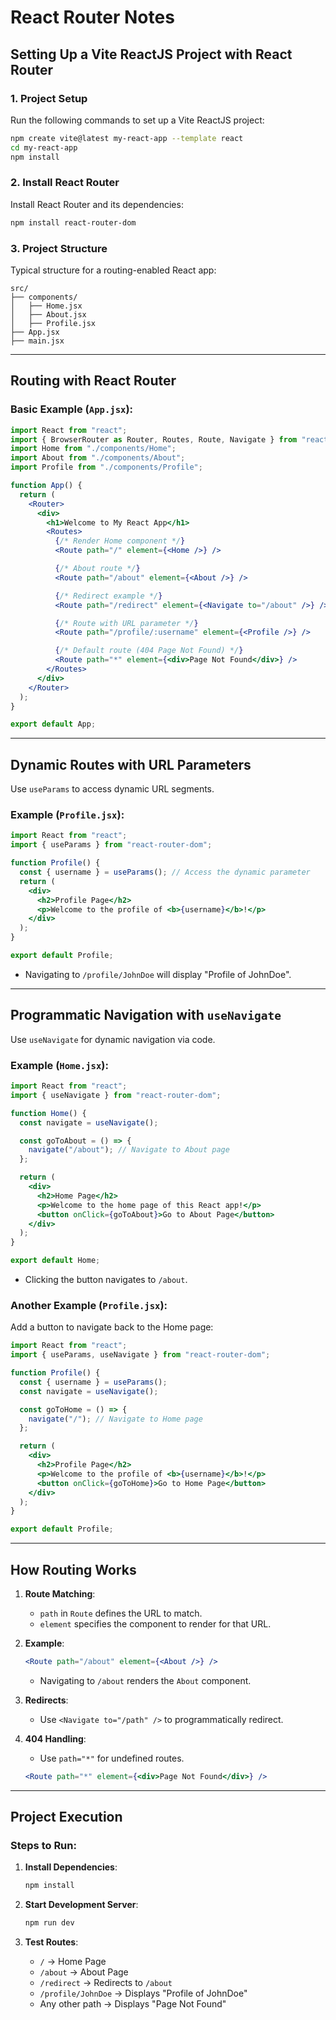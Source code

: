 # React Router Notes

## Setting Up a Vite ReactJS Project with React Router

### 1. **Project Setup**
Run the following commands to set up a Vite ReactJS project:
```bash
npm create vite@latest my-react-app --template react
cd my-react-app
npm install
```

### 2. **Install React Router**
Install React Router and its dependencies:
```bash
npm install react-router-dom
```

### 3. **Project Structure**
Typical structure for a routing-enabled React app:
```
src/
├── components/
│   ├── Home.jsx
│   ├── About.jsx
│   ├── Profile.jsx
├── App.jsx
├── main.jsx
```

---

## Routing with React Router

### Basic Example (`App.jsx`):
```jsx
import React from "react";
import { BrowserRouter as Router, Routes, Route, Navigate } from "react-router-dom";
import Home from "./components/Home";
import About from "./components/About";
import Profile from "./components/Profile";

function App() {
  return (
    <Router>
      <div>
        <h1>Welcome to My React App</h1>
        <Routes>
          {/* Render Home component */}
          <Route path="/" element={<Home />} />

          {/* About route */}
          <Route path="/about" element={<About />} />

          {/* Redirect example */}
          <Route path="/redirect" element={<Navigate to="/about" />} />

          {/* Route with URL parameter */}
          <Route path="/profile/:username" element={<Profile />} />

          {/* Default route (404 Page Not Found) */}
          <Route path="*" element={<div>Page Not Found</div>} />
        </Routes>
      </div>
    </Router>
  );
}

export default App;
```

---

## Dynamic Routes with URL Parameters
Use `useParams` to access dynamic URL segments.

### Example (`Profile.jsx`):
```jsx
import React from "react";
import { useParams } from "react-router-dom";

function Profile() {
  const { username } = useParams(); // Access the dynamic parameter
  return (
    <div>
      <h2>Profile Page</h2>
      <p>Welcome to the profile of <b>{username}</b>!</p>
    </div>
  );
}

export default Profile;
```

- Navigating to `/profile/JohnDoe` will display "Profile of JohnDoe".

---

## Programmatic Navigation with `useNavigate`
Use `useNavigate` for dynamic navigation via code.

### Example (`Home.jsx`):
```jsx
import React from "react";
import { useNavigate } from "react-router-dom";

function Home() {
  const navigate = useNavigate();

  const goToAbout = () => {
    navigate("/about"); // Navigate to About page
  };

  return (
    <div>
      <h2>Home Page</h2>
      <p>Welcome to the home page of this React app!</p>
      <button onClick={goToAbout}>Go to About Page</button>
    </div>
  );
}

export default Home;
```

- Clicking the button navigates to `/about`.

### Another Example (`Profile.jsx`):
Add a button to navigate back to the Home page:
```jsx
import React from "react";
import { useParams, useNavigate } from "react-router-dom";

function Profile() {
  const { username } = useParams();
  const navigate = useNavigate();

  const goToHome = () => {
    navigate("/"); // Navigate to Home page
  };

  return (
    <div>
      <h2>Profile Page</h2>
      <p>Welcome to the profile of <b>{username}</b>!</p>
      <button onClick={goToHome}>Go to Home Page</button>
    </div>
  );
}

export default Profile;
```

---

## How Routing Works
1. **Route Matching**:
   - `path` in `Route` defines the URL to match.
   - `element` specifies the component to render for that URL.

2. **Example**:
   ```jsx
   <Route path="/about" element={<About />} />
   ```
   - Navigating to `/about` renders the `About` component.

3. **Redirects**:
   - Use `<Navigate to="/path" />` to programmatically redirect.

4. **404 Handling**:
   - Use `path="*"` for undefined routes.
   ```jsx
   <Route path="*" element={<div>Page Not Found</div>} />
   ```

---

## Project Execution

### Steps to Run:
1. **Install Dependencies**:
   ```bash
   npm install
   ```

2. **Start Development Server**:
   ```bash
   npm run dev
   ```

3. **Test Routes**:
   - `/` → Home Page
   - `/about` → About Page
   - `/redirect` → Redirects to `/about`
   - `/profile/JohnDoe` → Displays "Profile of JohnDoe"
   - Any other path → Displays "Page Not Found"

